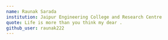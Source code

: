 ```yaml
---
name: Raunak Sarada
institution: Jaipur Engineering College and Research Centre
quote: Life is more than you think my dear .
github_user: raunak222
---
```

